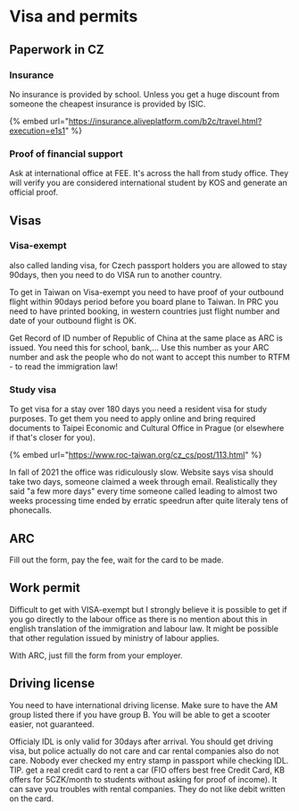 # Visa and permits

## Paperwork in CZ

### Insurance

No insurance is provided by school. Unless you get a huge discount from someone the cheapest insurance is provided by ISIC.

{% embed url="https://insurance.aliveplatform.com/b2c/travel.html?execution=e1s1" %}

### Proof of financial support

Ask at international office at FEE. It's across the hall from study office. They will verify you are considered international student by KOS and generate an official proof.

## Visas

### Visa-exempt

also called landing visa, for Czech passport holders you are allowed to stay 90days, then you need to do VISA run to another country.

To get in Taiwan on Visa-exempt you need to have proof of your outbound flight within 90days period before you board plane to Taiwan. In PRC you need to have printed booking, in western countries just flight number and date of your outbound flight is OK.

Get Record of ID number of Republic of China at the same place as ARC is issued. You need this for school, bank,... Use this number as your ARC number and ask the people who do not want to accept this number to RTFM - to read the immigration law!

### Study visa

To get visa for a stay over 180 days you need a resident visa for study purposes. To get them you need to apply online and bring required documents to Taipei Economic and Cultural Office in Prague \(or elsewhere if that's closer for you\).

{% embed url="https://www.roc-taiwan.org/cz_cs/post/113.html" %}

In fall of 2021 the office was ridiculously slow. Website says visa should take two days, someone claimed a week through email. Realistically they said "a few more days" every time someone called leading to almost two weeks processing time ended by erratic speedrun after quite literaly tens of phonecalls.


## ARC

Fill out the form, pay the fee, wait for the card to be made.

## Work permit

Difficult to get with VISA-exempt but I strongly believe it is possible to get if you go directly to the labour office as there is no mention about this in english translation of the immigration and labour law. It might be possible that other regulation issued by ministry of labour applies.

With ARC, just fill the form from your employer.

## Driving license

You need to have international driving license. Make sure to have the AM group listed there if you have group B. You will be able to get a scooter easier, not guaranteed.

Officialy IDL is only valid for 30days after arrival. You should get driving visa, but police actually do not care and car rental companies also do not care. Nobody ever checked my entry stamp in passport while checking IDL.
TIP. get a real credit card to rent a car \(FIO offers best free Credit Card, KB offers for 5CZK/month to students without asking for proof of income\). It can save you troubles with rental companies. They do not like debit written on the card.





